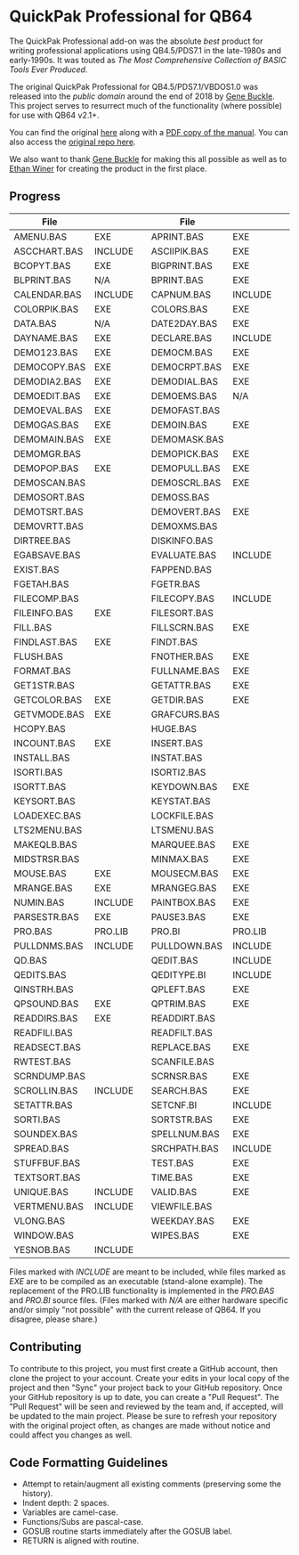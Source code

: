 # QuickPak Professional for QB64

The QuickPak Professional add-on was the absolute *best* product for writing professional applications using QB4.5/PDS7.1 in the late-1980s and early-1990s. It was touted as *The Most Comprehensive Collection of BASIC Tools Ever Produced*.

The original QuickPak Professional for QB4.5/PDS7.1/VBDOS1.0 was released into the *public domain* around the end of 2018 by [Gene Buckle](https://github.com/geneb). This project serves to resurrect much of the functionality (where possible) for use with QB64 v2.1+.

You can find the original [here](http://annex.retroarchive.org/crescent/index.html) along with a [PDF copy of the manual](http://annex.retroarchive.org/crescent/QuickPak%20Professional.pdf). You can also access the [original repo here](https://github.com/geneb/QuickPak-Pro-DOS).

We also want to thank [Gene Buckle](https://github.com/geneb) for making this all possible as well as to [Ethan Winer](http://ethanwiner.com/fullmoon.html) for creating the product in the first place.

## Progress

| File       |         |   | File       |         |   | File       |         |
| ---------- | ------- | - | ---------- | ------- | - | ---------- | ------- |
|AMENU.BAS   | EXE     |   |APRINT.BAS  | EXE     |   |APRINTT.BAS | EXE     |
|ASCCHART.BAS| INCLUDE |   |ASCIIPIK.BAS| EXE     |   |ASSEMBLY.BAS| EXE     |
|BCOPYT.BAS  | EXE     |   |BIGPRINT.BAS| EXE     |   |BITS.BAS    | EXE     |
|BLPRINT.BAS | N/A     |   |BPRINT.BAS  | EXE     |   |CALC.BAS    | INCLUDE |
|CALENDAR.BAS| INCLUDE |   |CAPNUM.BAS  | INCLUDE |   |CLEARSCR.BAS| EXE     |
|COLORPIK.BAS| EXE     |   |COLORS.BAS  | EXE     |   |COMPARE.BAS | EXE     |
|DATA.BAS    | N/A     |   |DATE2DAY.BAS| EXE     |   |DATEIN.BAS  | INCLUDE |
|DAYNAME.BAS | EXE     |   |DECLARE.BAS | INCLUDE |   |DEFCNF.BI   | INCLUDE |
|DEMO123.BAS | EXE     |   |DEMOCM.BAS  | EXE     |   |DEMOCOMP.BAS| EXE     |
|DEMOCOPY.BAS| EXE     |   |DEMOCRPT.BAS| EXE     |   |DEMODATE.BAS| EXE     |
|DEMODIA2.BAS| EXE     |   |DEMODIAL.BAS| EXE     |   |DEMODIAP.BAS| EXE     |
|DEMOEDIT.BAS| EXE     |   |DEMOEMS.BAS | N/A     |   |DEMOEMS2.BAS| N/A     |
|DEMOEVAL.BAS| EXE     |   |DEMOFAST.BAS|         |   |DEMOFC.BAS  |         |
|DEMOGAS.BAS | EXE     |   |DEMOIN.BAS  | EXE     |   |DEMOLTS.BAS |         |
|DEMOMAIN.BAS| EXE     |   |DEMOMASK.BAS|         |   |DEMOMENU.BAS| EXE     |
|DEMOMGR.BAS |         |   |DEMOPICK.BAS| EXE     |   |DEMOPLMS.BAS| EXE     |
|DEMOPOP.BAS | EXE     |   |DEMOPULL.BAS| EXE     |   |DEMORK.BAS  |         |
|DEMOSCAN.BAS|         |   |DEMOSCRL.BAS| EXE     |   |DEMOSECT.BAS|         |
|DEMOSORT.BAS|         |   |DEMOSS.BAS  |         |   |DEMOSTR.BAS |         |
|DEMOTSRT.BAS|         |   |DEMOVERT.BAS| EXE     |   |DEMOVIEW.BAS|         |
|DEMOVRTT.BAS|         |   |DEMOXMS.BAS |         |   |DIALOG.BAS  | INCLUDE |
|DIRTREE.BAS |         |   |DISKINFO.BAS|         |   |EDIT.BAS    | EXE     |
|EGABSAVE.BAS|         |   |EVALUATE.BAS| INCLUDE |   |EXENAME.BAS | EXE     |
|EXIST.BAS   |         |   |FAPPEND.BAS |         |   |FASTFILE.BAS|         |
|FGETAH.BAS  |         |   |FGETR.BAS   |         |   |FGETRT.BAS  |         |
|FILECOMP.BAS|         |   |FILECOPY.BAS| INCLUDE |   |FILECRPT.BAS|         |
|FILEINFO.BAS| EXE     |   |FILESORT.BAS|         |   |FILEVIEW.BAS|         |
|FILL.BAS    |         |   |FILLSCRN.BAS| EXE     |   |FIND.BAS    | EXE     |
|FINDLAST.BAS| EXE     |   |FINDT.BAS   |         |   |FLINPUT.BAS |         |
|FLUSH.BAS   |         |   |FNOTHER.BAS | EXE     |   |FNSPREAD.BAS| EXE     |
|FORMAT.BAS  |         |   |FULLNAME.BAS| EXE     |   |GASGAUGE.BAS| INCLUDE |
|GET1STR.BAS |         |   |GETATTR.BAS | EXE     |   |GETCMOS.BAS |         |
|GETCOLOR.BAS| EXE     |   |GETDIR.BAS  | EXE     |   |GETEQUIP.BAS| EXE     |
|GETVMODE.BAS| EXE     |   |GRAFCURS.BAS|         |   |HAND2NAM.BAS|         |
|HCOPY.BAS   |         |   |HUGE.BAS    |         |   |IMINMAX.BAS | EXE     |
|INCOUNT.BAS | EXE     |   |INSERT.BAS  |         |   |INSERTT.BAS |         |
|INSTALL.BAS |         |   |INSTAT.BAS  |         |   |INSTRTBL.BAS|         |
|ISORTI.BAS  |         |   |ISORTI2.BAS |         |   |ISORTSTR.BAS|         |
|ISORTT.BAS  |         |   |KEYDOWN.BAS | EXE     |   |KEYS.BAS    | EXE     |
|KEYSORT.BAS |         |   |KEYSTAT.BAS |         |   |LINCOUNT.BAS|         |
|LOADEXEC.BAS|         |   |LOCKFILE.BAS|         |   |LONGSTR.BAS |         |
|LTS2MENU.BAS|         |   |LTSMENU.BAS |         |   |MAINMENU.BAS|         |
|MAKEQLB.BAS |         |   |MARQUEE.BAS | EXE     |   |MASKIN.BAS  |         |
|MIDSTRSR.BAS|         |   |MINMAX.BAS  | EXE     |   |MONITOR.BAS | EXE     |
|MOUSE.BAS   | EXE     |   |MOUSECM.BAS | EXE     |   |MPREST.BAS  | EXE     |
|MRANGE.BAS  | EXE     |   |MRANGEG.BAS | EXE     |   |MSGBOX.BAS  | INCLUDE |
|NUMIN.BAS   | INCLUDE |   |PAINTBOX.BAS| EXE     |   |PARSE.BAS   | EXE     |
|PARSESTR.BAS| EXE     |   |PAUSE3.BAS  | EXE     |   |PICKLIST.BAS| INCLUDE |
|PRO.BAS     | PRO.LIB |   |PRO.BI      | PRO.LIB |   |PRTSC.BAS   |         |
|PULLDNMS.BAS| INCLUDE |   |PULLDOWN.BAS| INCLUDE |   |PUTVOL.BAS  |         |
|QD.BAS      |         |   |QEDIT.BAS   | INCLUDE |   |QEDIT7.BAS  |         |
|QEDITS.BAS  |         |   |QEDITYPE.BI | INCLUDE |   |QINSTR.BAS  | EXE     |
|QINSTRH.BAS |         |   |QPLEFT.BAS  | EXE     |   |QPSOLVER.BAS| EXE     |
|QPSOUND.BAS | EXE     |   |QPTRIM.BAS  | EXE     |   |QSORT.BAS   | EXE     |
|READDIRS.BAS| EXE     |   |READDIRT.BAS|         |   |READFILE.BAS| EXE     |
|READFILI.BAS|         |   |READFILT.BAS|         |   |READFILX.BAS|         |
|READSECT.BAS|         |   |REPLACE.BAS | EXE     |   |RPTKEY.BAS  |         |
|RWTEST.BAS  |         |   |SCANFILE.BAS|         |   |SCIFORM.BAS | EXE     |
|SCRNDUMP.BAS|         |   |SCRNSR.BAS  | EXE     |   |SCROLL.BAS  | EXE     |
|SCROLLIN.BAS| INCLUDE |   |SEARCH.BAS  | EXE     |   |SEQUENCE.BAS| EXE     |
|SETATTR.BAS |         |   |SETCNF.BI   | INCLUDE |   |SHIFT.BAS   | EXE     |
|SORTI.BAS   |         |   |SORTSTR.BAS | EXE     |   |SORTT.BAS   |         |
|SOUNDEX.BAS |         |   |SPELLNUM.BAS| EXE     |   |SPLITNAM.BAS| EXE     |
|SPREAD.BAS  |         |   |SRCHPATH.BAS| INCLUDE |   |STRREST.BAS |         |
|STUFFBUF.BAS|         |   |TEST.BAS    | EXE     |   |TEXTIN.BAS  | INCLUDE |
|TEXTSORT.BAS|         |   |TIME.BAS    | EXE     |   |TRANSLAT.BAS| EXE     |
|UNIQUE.BAS  | INCLUDE |   |VALID.BAS   | EXE     |   |VERTMENT.BAS|         |
|VERTMENU.BAS| INCLUDE |   |VIEWFILE.BAS|         |   |VIRTUAL.BAS |         |
|VLONG.BAS   |         |   |WEEKDAY.BAS | EXE     |   |WINDOMGR.BAS|         |
|WINDOW.BAS  |         |   |WIPES.BAS   | EXE     |   |WORDWRAP.BAS| EXE     |
|YESNOB.BAS  | INCLUDE |   |            |         |   |            |         |

Files marked with *INCLUDE* are meant to be included, while files marked as *EXE* are to be compiled as an executable (stand-alone example). The replacement of the PRO.LIB functionality is implemented in the *PRO.BAS* and *PRO.BI* source files. (Files marked with *N/A* are either hardware specific and/or simply "not possible" with the current release of QB64. If you disagree, please share.)

## Contributing

To contribute to this project, you must first create a GitHub account, then clone the project to your account. Create your edits in your local copy of the project and then "Sync" your project back to your GitHub repository. Once your GitHub repository is up to date, you can create a "Pull Request". The "Pull Request" will be seen and reviewed by the team and, if accepted, will be updated to the main project. Please be sure to refresh your repository with the original project often, as changes are made without notice and could affect you changes as well.

## Code Formatting Guidelines

- Attempt to retain/augment all existing comments (preserving some the history).
- Indent depth: 2 spaces.
- Variables are camel-case.
- Functions/Subs are pascal-case.
- GOSUB routine starts immediately after the GOSUB label.
- RETURN is aligned with routine.
